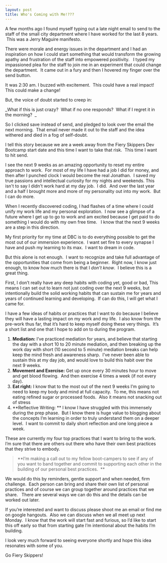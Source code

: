 ```yaml
---
layout: post
title: Who's Coming with Me!???
---
```

A few months ago I found myself typing out a late night email to send to the staff of the small city department where I have worked for the last 8 years.  This was a Jerry Maguire manifesto.


There were morale and energy issues in the department and I had an inspiration on how I could start something that would transform the growing apathy and frustration of the staff into empowered positivity.   I typed my impassioned plea for the staff to join me in an experiment that could change the department.  It came out in a fury and then I hovered my finger over the send button.  

It was 2:30 am. I buzzed with excitement.  This could have a real impact! This could make a change!  

But, the voice of doubt started to creep in:

_What if this is just crazy?  What if no one responds?  What if I regret it in the morning?  _

So I clicked save instead of send, and pledged to look over the email the next morning.  That email never made it out to the staff and the idea withered and died in a fog of self-doubt.

I tell this story because we are a week away from the Fiery Skippers Dev Bootcamp start date and this time I want to take that risk.  This time I want to hit send.  

I see the next 9 weeks as an amazing opportunity to reset my entire approach to work.  For most of my life I have had a job I did for money, and then after I punched clock I would become the real Jonathan.  I saved my true passions and intellectual curiosity for my nights and weekends. This isn't to say I didn't work hard at my day job.  I did.  And over the last year and a half I brought more and more of my personality out into my work.  But I can do more.  

When I recently discovered coding, I had flashes of a time where I could unify my work life and my personal exploration.  I now see a glimpse of a future where I get up to go to work and am excited because I get paid to do something I would do with my own free time.   I know that the next 9 weeks are a step in this direction.

My first priority for my time at DBC is to do everything possible to get the most out of our immersion experience.  I want set fire to every synapse I have and push my learning to its max.  I want to dream in code.

But this alone is not enough.  I want to recognize and take full advantage of the opportunities that come from being a beginner.  Right now, I know just enough, to know how much there is that I _don't know_.  I believe this is a great thing.

First, I don’t really have any deep habits with coding yet, good or bad, This means I can set out to learn not just coding over the next 9 weeks, but intentionally build the solid working habits that can sustain me for years and years of continued learning and developing.  If can do this, I will get what I came for.

I have a few ideas of habits or practices that I want to do because I believe they will have a lasting impact on my work and my life.  I also know from the pre-work thus far, that it’s hard to keep myself doing these very things.  It’s a short list and one that I hope to add on to during the program. 

1.  **Mediation:** I’ve practiced mediation for years, and believe that starting the day with a short 10 to 20 minute mediation, and then breaking up the work day with short (10 second to 5 minute) mediation breaks can help keep the mind fresh and awareness sharp.  I’ve never been able to sustain this at my day job, and would love to build this habit over the next 9 weeks.
2.  **Movement and Exercise:** Get up once every 30 minutes hour to move and get blood flowing.  And then exercise 4 times a week (if not every day).
3.  **Eat right:** I know that to the most out of the next 9 weeks I’m going to need to keep my body and mind at full capacity.  To me, this means not eating refined sugar or processed foods.  Also it means not snacking out of stress
4.  **Reflective Writing: ** I know I have struggled with this immensely during the prep phase.  But I know there is huge value to blogging about the concepts I’m learning in order to truly understand them on a deeper level.  I want to commit to daily short reflection and one long piece a week.

These are currently my four top practices that I want to bring to the work.  I’m sure that there are others out there who have their own best practices that they strive to embody. 

> **I’m making a call out to my fellow boot-campers to see if any of you want to band together and commit to supporting each other in the building of our personal best practices.  **

We would do this by reminders, gentle support and when needed, firm challenge.  Each person can bring and share their own list of personal practices and of course we can group together around practices that we share.   There are several ways we can do this and the details can be worked out later.

If you’re interested and want to discuss please shoot me an email or find me on google hangouts.  Also we can discuss when we all meet up next Monday.  I know that the work will start fast and furious, so I’d like to start this off early so that from starting gate I’m intentional about the habits I’m building. 

I look very much forward to seeing everyone shortly and hope this idea resonates with some of you. 

Go Fiery Skippers!